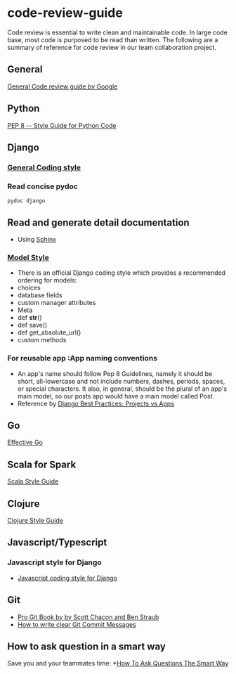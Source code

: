 # code-review-guide

Code review is essential to write clean and maintainable code.
In large code base, most code is purposed to be read than written.
The following are a summary of reference for code review in our
team collaboration project. 

## General
[General Code review guide by Google](https://google.github.io/eng-practices/review/reviewer/)

## Python
[PEP 8 -- Style Guide for Python Code](https://www.python.org/dev/peps/pep-0008/
)

## Django
### [General Coding style](https://docs.djangoproject.com/en/dev/internals/contributing/writing-code/coding-style/#model-style)
### Read concise pydoc 
`pydoc django`
## Read and generate detail documentation
* Using [Sphinx](https://www.sphinx-doc.org/)

### [Model Style](https://learndjango.com/tutorials/django-best-practices-models)
* There is an official Django coding style which provides a recommended 
ordering for models:
* choices
* database fields
* custom manager attributes
* Meta
* def __str__()
* def save()
* def get_absolute_url()
* custom methods

### For reusable app :App naming conventions
* An app's name should follow Pep 8 Guidelines, namely it should be short, 
all-lowercase and not include numbers, dashes, periods, spaces, or special
characters. It also, in general, should be the plural of an app's main 
model, so our posts app would have a main model called Post.
* Reference by [Django Best Practices: Projects vs Apps](https://learndjango.com/tutorials/django-best-practices-projects-vs-apps)
## Go
[Effective Go]([https://golang.org/doc/effective_go.html])

## Scala for Spark
[Scala Style Guide](https://docs.scala-lang.org/style/)

## Clojure 
[Clojure Style Guide](https://guide.clojure.style/)

## Javascript/Typescript
### Javascript style for Django
* [Javascript coding style for Django](https://docs.djangoproject.com/en/dev/internals/contributing/writing-code/javascript/)

## Git
* [Pro Git Book by by Scott Chacon and Ben Straub](https://git-scm.com/book/en/v2)
* [How to write clear Git Commit Messages](https://tbaggery.com/2008/04/19/a-note-about-git-commit-messages.html)

## How to ask question in a smart way
Save you and your teammates time:
*[How To Ask Questions The Smart Way](http://catb.org/~esr/faqs/smart-questions.html)
